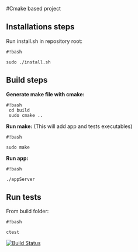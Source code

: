 #Cmake based project

## Installations steps ##

Run install.sh in repository root:

```
#!bash

sudo ./install.sh
```

## Build steps ##

**Generate make file with cmake:**

```
#!bash
 cd build
 sudo cmake ..

```

**Run make:** (This will add app and tests executables)

```
#!bash

sudo make
```

**Run app:** 

```
#!bash

./appServer
```


## Run tests ##

From build folder:

```
#!bash

ctest
```

[![Build Status](https://travis-ci.org/nicolas-vazquez/tp75521c.svg?branch=develop)](https://travis-ci.org/nicolas-vazquez/tp75521c)
